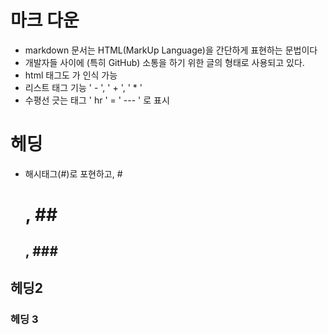 # 마크 다운 
- markdown 문서는 HTML(MarkUp Language)을 간단하게 표현하는 문법이다
- 개발자들 사이에 (특히 GitHub) 소통을 하기 위한 글의 형태로 사용되고 있다.
- html 태그도 가 인식 가능 
- 리스트 태그 기능 ' - ', ' + ', ' * '
- 수평선 긋는 태그 ' hr ' = ' --- ' 로 표시

# 헤딩
- 해시태그(#)로 포현하고, #<h1>, ##<h2>, ###<h3>

## 헤딩2 

### 헤딩 3